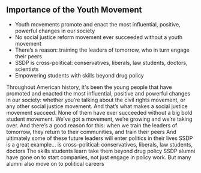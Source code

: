 ## Importance of the Youth Movement
 * Youth movements promote and enact the most influential, positive, powerful changes in our society
 * No social justice reform movement ever succeeded without a youth movement
 * There’s a reason: training the leaders of tomorrow, who in turn engage their peers
 * SSDP is cross-political: conservatives, liberals, law students, doctors, scientists
 * Empowering students with skills beyond drug policy

<aside class="notes">
Throughout American history, it's been the young people that have promoted and enacted the most influential, positive and powerful  changes in our society: whether you’re talking about the civil rights movement, or any other social justice movement. And that’s what makes a social justice movement succeed. None of them have ever succeeded without a big bold student movement. We’ve got a movement, we’re growing and we’re taking over.
And there’s a good reason for this: when we train the leaders of tomorrow, they return to their communities, and train their peers
And ultimately some of these future leaders will enter politics in their lives
SSDP is a great example... is cross-political: conservatives, liberals, law students, doctors
The skills students learn take them beyond drug policy
SSDP alumni have gone on to start companies, not just engage in policy work. But many alumni also move on to political careers
</aside>